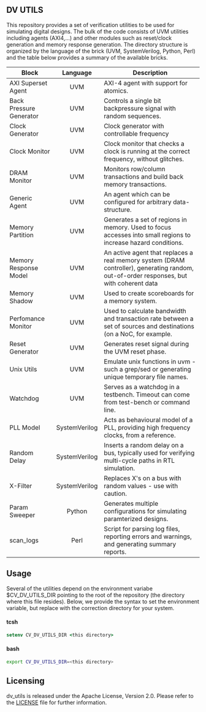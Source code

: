 ## DV UTILS

This repository provides a set of verification utilities to be used for
simulating digital designs. The bulk of the code consists of UVM utilities
including agents (AXI4,...) and other modules such as reset/clock
generation and memory response generation. The directory structure is organized
by the language of the brick (UVM, SystemVerilog, Python, Perl) and the table
below provides a summary of the available bricks.

| Block | Language | Description |
|-------|:--------:|-------------|
| AXI Superset Agent | UVM | AXI-4 agent with support for atomics. |
| Back Pressure Generator | UVM | Controls a single bit backpressure signal with random sequences. |
| Clock Generator | UVM | Clock generator with controllable frequency |
| Clock Monitor | UVM | Clock monitor that checks a clock is running at the correct frequency, without glitches. |
| DRAM Monitor | UVM | Monitors row/column transactions and build back memory transactions. |
| Generic Agent | UVM | An agent which can be configured for arbitrary data-structure. |
| Memory Partition | UVM | Generates a set of regions in memory. Used to focus accesses into small regions to increase hazard conditions. |
|  Memory Response Model | UVM | An active agent that replaces a real memory system (DRAM controller), generating random, out-of-order responses, but with coherent data |
|  Memory Shadow | UVM | Used to create scoreboards for a memory system. |
|  Perfomance Monitor | UVM | Used to calculate bandwidth and transaction rate between a set of sources and destinations (on a NoC, for example. |
|  Reset Generator | UVM | Generates reset signal during the UVM reset phase. |
|  Unix Utils | UVM | Emulate unix functions in uvm - such a grep/sed or generating unique temporary file names. |
|  Watchdog| UVM | Serves as a watchdog in a testbench. Timeout can come from test-bench or command line. |
|  PLL Model | SystemVerilog | Acts as behavioural model of a PLL, providing high frequency clocks, from a reference. |
|  Random Delay | SystemVerilog | Inserts a random delay on a bus, typically used for verifying multi-cycle paths in RTL simulation. |
|  X-Filter | SystemVerilog | Replaces X's on a bus with random values - use with caution. |
|  Param Sweeper | Python | Generates multiple configurations for simulating paramterized designs. |
|  scan_logs | Perl | Script for parsing log files, reporting errors and warnings, and generating summary reports. |

## Usage

Several of the utilities depend on the environment variabe
$CV_DV_UTILS_DIR pointing to the root of the repository (the directory where this
file resides). Below, we provide the syntax to set the environment variable,
but replace <this directory> with the correction directory for your system.

#### tcsh
```tcsh
setenv CV_DV_UTILS_DIR <this directory>
```

#### bash
```bash
export CV_DV_UTILS_DIR=<this directory>
```

## Licensing
dv_utils is released under the Apache License, Version 2.0.
Please refer to the [LICENSE](LICENSE) file for further information.
